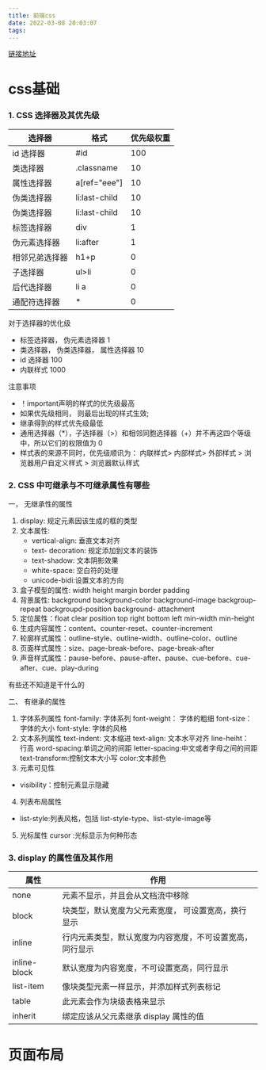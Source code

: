 ```yaml
---
title: 前端css
date: 2022-03-08 20:03:07
tags:
---
```


[链接地址](https://juejin.cn/post/6905539198107942919)  

# css基础

### 1. CSS 选择器及其优先级
   
| 选择器         | 格式          | 优先级权重 |
| -------------- | ------------- | ---------- |
| id 选择器      | #id           | 100        |
| 类选择器       | .classname    | 10         |
| 属性选择器     | a[ref="eee"]  | 10         |
| 伪类选择器     | li:last-child | 10         |
| 伪类选择器     | li:last-child | 10         |
| 标签选择器     | div           | 1          |
| 伪元素选择器   | li:after      | 1          |
| 相邻兄弟选择器 | h1+p          | 0          |
| 子选择器       | ul>li         | 0          |
| 后代选择器     | li a          | 0          |
| 通配符选择器   | *             | 0          |

对于选择器的优化级
 * 标签选择器， 伪元素选择器 1
 * 类选择器， 伪类选择器， 属性选择器 10
 * id 选择器 100
 * 内联样式 1000

注意事项
* ！important声明的样式的优先级最高
* 如果优先级相同， 则最后出现的样式生效;
* 继承得到的样式优先级最低
* 通用选择器（*），子选择器（>）和相邻同胞选择器（+）并不再这四个等级中，所以它们的权限值为 0
* 样式表的来源不同时，优先级顺讯为： 内联样式> 内部样式> 外部样式 > 浏览器用户自定义样式 > 浏览器默认样式
  
### 2. CSS 中可继承与不可继承属性有哪些
一， 无继承性的属性
1. display: 规定元素因该生成的框的类型
2. 文本属性: 
   * vertical-align: 垂直文本对齐
   * text- decoration: 规定添加到文本的装饰
   * text-shadow: 文本阴影效果
   * white-space: 空白符的处理
   * unicode-bidi:设置文本的方向
3. 盒子模型的属性: width height margin border padding
4. 背景属性: background  background-color background-image backgroup-repeat backgroupd-position background- attachment
5. 定位属性：float clear position top right bottom left min-width min-height
6. 生成内容属性：content、counter-reset、counter-increment
7. 轮廓样式属性：outline-style、outline-width、outline-color、outline
8. 页面样式属性：size、page-break-before、page-break-after
9. 声音样式属性：pause-before、pause-after、pause、cue-before、cue-after、cue、play-during
 
 有些还不知道是干什么的

二、 有继承的属性

1. 字体系列属性
    font-family: 字体系列
    font-weight： 字体的粗细
    font-size： 字体的大小
    font-style: 字体的风格
2. 文本系列属性
   text-indent: 文本缩进
   text-align: 文本水平对齐
   line-heiht： 行高
   word-spacing:单词之间的间距
   letter-spacing:中文或者字母之间的间距
   text-transform:控制文本大小写
   color:文本颜色
3. 元素可见性
 
 * visibility：控制元素显示隐藏
4. 列表布局属性
 * list-style:列表风格，包括 list-style-type、list-style-image等
5. 光标属性
   cursor :光标显示为何种形态
 ### 3. display 的属性值及其作用

 | 属性 | 作用 |
 | ---- | ---- |
 |none  | 元素不显示，并且会从文档流中移除
 |block | 块类型，默认宽度为父元素宽度， 可设置宽高，换行显示
 | inline | 行内元素类型，默认宽度为内容宽度，不可设置宽高，同行显示
 | inline-block | 默认宽度为内容宽度，不可设置宽高，同行显示
 | list-item | 像块类型元素一样显示，并添加样式列表标记
 | table  | 此元素会作为块级表格来显示
 | inherit | 绑定应该从父元素继承 display 属性的值

### 


 # 页面布局